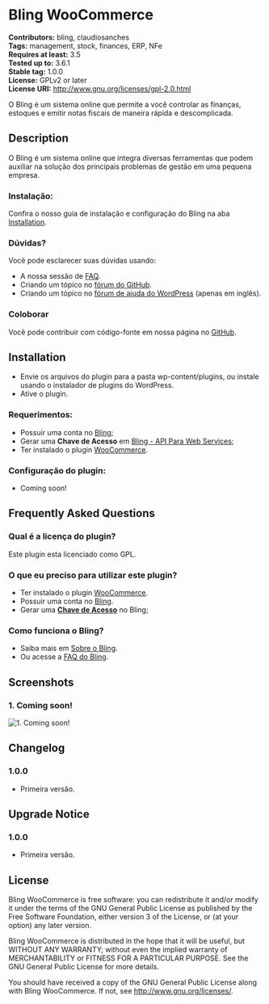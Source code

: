 # Bling WooCommerce #
**Contributors:** bling, claudiosanches  
**Tags:** management, stock, finances, ERP, NFe  
**Requires at least:** 3.5  
**Tested up to:** 3.6.1  
**Stable tag:** 1.0.0  
**License:** GPLv2 or later  
**License URI:** http://www.gnu.org/licenses/gpl-2.0.html  

O Bling é um sistema online que permite a você controlar as finanças, estoques e emitir notas fiscais de maneira rápida e descomplicada.

## Description ##

O Bling é um sistema online que integra diversas ferramentas que podem auxiliar na solução dos principais problemas de gestão em uma pequena empresa.

### Instalação: ###

Confira o nosso guia de instalação e configuração do Bling na aba [Installation](http://wordpress.org/extend/plugins/bling-woocommerce/installation/).

### Dúvidas? ###

Você pode esclarecer suas dúvidas usando:

* A nossa sessão de [FAQ](http://wordpress.org/extend/plugins/bling-woocommerce/faq/).
* Criando um tópico no [fórum do GitHub](https://github.com/organisys/bling-woocommerce/issues).
* Criando um tópico no [fórum de ajuda do WordPress](http://wordpress.org/support/plugin/bling-woocommerce) (apenas em inglês).

### Coloborar ###

Você pode contribuir com código-fonte em nossa página no [GitHub](https://github.com/organisys/bling-woocommerce).

## Installation ##

* Envie os arquivos do plugin para a pasta wp-content/plugins, ou instale usando o instalador de plugins do WordPress.
* Ative o plugin.

### Requerimentos: ###

* Possuir uma conta no [Bling](http://bling.com.br/);
* Gerar uma **Chave de Acesso** em [Bling - API Para Web Services](http://bling.com.br/configuracoes.api.web.services.php);
* Ter instalado o plugin [WooCommerce](http://wordpress.org/plugins/woocommerce/).

### Configuração do plugin: ###

* Coming soon!

## Frequently Asked Questions ##

### Qual é a licença do plugin? ###

Este plugin esta licenciado como GPL.

### O que eu preciso para utilizar este plugin? ###

* Ter instalado o plugin [WooCommerce](http://wordpress.org/plugins/woocommerce/).
* Possuir uma conta no [Bling](http://bling.com.br/).
* Gerar uma **[Chave de Acesso](http://bling.com.br/configuracoes.api.web.services.php)** no Bling;

### Como funciona o Bling? ###

* Saiba mais em [Sobre o Bling](http://bling.com.br/home.php?p=tour).
* Ou acesse a [FAQ do Bling](http://bling.com.br/faq.php).

## Screenshots ##

### 1. Coming soon! ###
![1. Coming soon!](http://s.wordpress.org/extend/plugins/bling-woocommerce/screenshot-1.png)


## Changelog ##

### 1.0.0 ###

* Primeira versão.

## Upgrade Notice ##

### 1.0.0 ###

* Primeira versão.

## License ##

Bling WooCommerce is free software: you can redistribute it and/or modify it under the terms of the GNU General Public License as published by the Free Software Foundation, either version 3 of the License, or (at your option) any later version.

Bling WooCommerce is distributed in the hope that it will be useful, but WITHOUT ANY WARRANTY; without even the implied warranty of MERCHANTABILITY or FITNESS FOR A PARTICULAR PURPOSE. See the GNU General Public License for more details.

You should have received a copy of the GNU General Public License along with Bling WooCommerce. If not, see <http://www.gnu.org/licenses/>.
